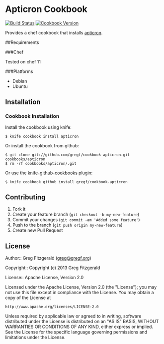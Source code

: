 # Apticron Cookbook

[![Build Status](https://travis-ci.org/gregf/cookbook-apticron.png?branch=master)](https://travis-ci.org/gregf/cookbook-apticron)
[![Cookbook Version](https://img.shields.io/cookbook/v/apticron.svg)](https://community.opscode.com/cookbooks/apticron)

Provides a chef cookbook that installs [apticron](http://www.debian-administration.org/articles/491).

##Requirements

###Chef

Tested on chef 11

###Platforms

* Debian
* Ubuntu

## Installation

### Cookbook Installation

Install the cookbook using knife:

    $ knife cookbook install apticron

Or install the cookbook from github:

    $ git clone git://github.com/gregf/cookbook-apticron.git cookbooks/apticron
    $ rm -rf cookbooks/apticron/.git

Or use the [knife-github-cookbooks](https://github.com/websterclay/knife-github-cookbooks) plugin:

    $ knife cookbook github install gregf/cookbook-apticron

## Contributing

1. Fork it
2. Create your feature branch (`git checkout -b my-new-feature`)
3. Commit your changes (`git commit -am 'Added some feature'`)
4. Push to the branch (`git push origin my-new-feature`)
5. Create new Pull Request

## License

Author:: Greg Fitzgerald (greg@gregf.org)

Copyright:: Copyright (c) 2013 Greg Fitzgerald

License:: Apache License, Version 2.0

Licensed under the Apache License, Version 2.0 (the "License");
you may not use this file except in compliance with the License.
You may obtain a copy of the License at

    http://www.apache.org/licenses/LICENSE-2.0

Unless required by applicable law or agreed to in writing, software
distributed under the License is distributed on an "AS IS" BASIS,
WITHOUT WARRANTIES OR CONDITIONS OF ANY KIND, either express or implied.
See the License for the specific language governing permissions and
limitations under the License.
